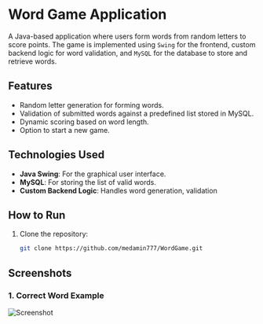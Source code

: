 # Word Game Application

A Java-based  application where users form words from random letters to score points. The game is implemented using `Swing` for the frontend, custom backend logic for word validation, and `MySQL` for the database to store and retrieve words.

## Features
- Random letter generation for forming words.
- Validation of submitted words against a predefined list stored in MySQL.
- Dynamic scoring based on word length.
- Option to start a new game.

## Technologies Used
- **Java Swing**: For the graphical user interface.
- **MySQL**: For storing the list of valid words.
- **Custom Backend Logic**: Handles word generation, validation

## How to Run
1. Clone the repository:
   ```bash
   git clone https://github.com/medamin777/WordGame.git
## Screenshots
### 1. Correct Word Example
![Screenshot](Screenshots/image2.png)

